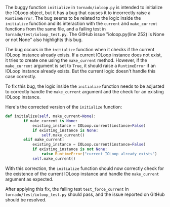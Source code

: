 The buggy function `initialize` in `tornado/ioloop.py` is intended to initialize the IOLoop object, but it has a bug that causes it to incorrectly raise a `RuntimeError`. The bug seems to be related to the logic inside the `initialize` function and its interaction with the `current` and `make_current` functions from the same file, and a failing test in `tornado/test/ioloop_test.py`. The GitHub issue "ioloop.py(line 252) is None or not None" also highlights this bug.

The bug occurs in the `initialize` function when it checks if the current IOLoop instance already exists. If a current IOLoop instance does not exist, it tries to create one using the `make_current` method. However, if the `make_current` argument is set to `True`, it should raise a `RuntimeError` if an IOLoop instance already exists. But the current logic doesn't handle this case correctly.

To fix this bug, the logic inside the `initialize` function needs to be adjusted to correctly handle the `make_current` argument and the check for an existing IOLoop instance.

Here's the corrected version of the `initialize` function:

```python
def initialize(self, make_current=None):
        if make_current is None:
            existing_instance = IOLoop.current(instance=False)
            if existing_instance is None:
                self.make_current()
        elif make_current:
            existing_instance = IOLoop.current(instance=False)
            if existing_instance is not None:
                raise RuntimeError("current IOLoop already exists")
            self.make_current()
```

With this correction, the `initialize` function should now correctly check for the existence of the current IOLoop instance and handle the `make_current` argument as expected.

After applying this fix, the failing test `test_force_current` in `tornado/test/ioloop_test.py` should pass, and the issue reported on GitHub should be resolved.